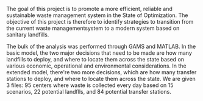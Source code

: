 The goal of this project is to promote a more efficient, reliable and sustainable waste management system in the State of Optimization. The  objective of this project is therefore to identify strategies to transition from the current waste managementsystem to a modern system based on sanitary landfills. 

The bulk of the analysis was performed through GAMS and MATLAB. In the basic model, the two major decisions that need to be made are how many landfills to deploy, and where to locate them across the state based on various economic, operational and environmental considerations. In the extended model, there're two more decisions, which are how many transfer stations to deploy, and where to locate them across the state. We are given 3 files: 95 centers where waste is collected every day based on 15 scenarios, 22 potential landflls, and 84 potential transfer stations.
